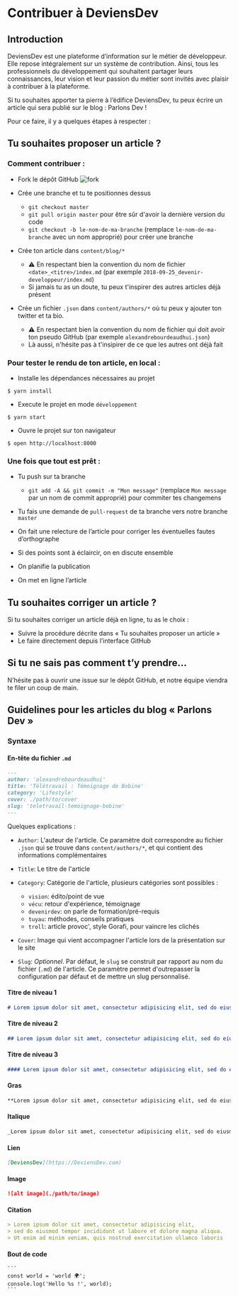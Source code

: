 # Contribuer à DeviensDev

## Introduction

DeviensDev est une plateforme d’information sur le métier de développeur.
Elle repose intégralement sur un système de contribution. Ainsi, tous les professionnels du développement qui souhaitent partager leurs connaissances, leur vision et leur passion du métier sont invités avec plaisir à contribuer à la plateforme.

Si tu souhaites apporter ta pierre à l’édifice DeviensDev, tu peux écrire un article qui sera publié sur le blog : Parlons Dev !

Pour ce faire, il y a quelques étapes à respecter :

## Tu souhaites proposer un article ?

### Comment contribuer :

- Fork le dépôt GitHub
  ![fork](https://user-images.githubusercontent.com/24500083/50538181-a807cb00-0b6b-11e9-8f5a-5bb57974f118.png)

* Crée une branche et tu te positionnes dessus

  - `git checkout master`
  - `git pull origin master` pour être sûr d'avoir la dernière version du code
  - `git checkout -b le-nom-de-ma-branche` (remplace `le-nom-de-ma-branche` avec un nom approprié) pour créer une branche

* Crée ton article dans `content/blog/*`

  - ⚠️ En respectant bien la convention du nom de fichier `<date>_<titre>/index.md` (par exemple `2018-09-25_devenir-developpeur/index.md`)
  - Si jamais tu as un doute, tu peux t'inspirer des autres articles déjà présent

* Crée un fichier `.json` dans `content/authors/*` où tu peux y ajouter ton twitter et ta bio.

  - ⚠️ En respectant bien la convention du nom de fichier qui doit avoir ton pseudo GitHub (par exemple `alexandrebourdeaudhui.json`)
  - Là aussi, n'hésite pas à t'insipirer de ce que les autres ont déjà fait

### Pour tester le rendu de ton article, en local :

- Installe les dépendances nécessaires au projet

```shell
$ yarn install
```

- Execute le projet en mode `développement`

```shell
$ yarn start
```

- Ouvre le projet sur ton navigateur

```shell
$ open http://localhost:8000
```

### Une fois que tout est prêt :

- Tu push sur ta branche

  - `git add -A && git commit -m "Mon message"` (remplace `Mon message` par un nom de commit approprié) pour commiter tes changemens

- Tu fais une demande de `pull-request` de ta branche vers notre branche `master`

- On fait une relecture de l’article pour corriger les éventuelles fautes d’orthographe

- Si des points sont à éclaircir, on en discute ensemble

- On planifie la publication

- On met en ligne l’article

## Tu souhaites corriger un article ?

Si tu souhaites corriger un article déjà en ligne, tu as le choix :

- Suivre la procédure décrite dans « Tu souhaites proposer un article »
- Le faire directement depuis l’interface GitHub

## Si tu ne sais pas comment t’y prendre…

N’hésite pas à ouvrir une issue sur le dépôt GitHub, et notre équipe viendra te filer un coup de main.

## Guidelines pour les articles du blog « Parlons Dev »

### Syntaxe

#### En-tête du fichier `.md`

```markdown
---
author: 'alexandrebourdeaudhui'
title: 'Télétravail : Témoignage de Bobine'
category: 'Lifestyle'
cover: ./path/to/cover
slug: 'teletravail-temoignage-bobine'
---
```

Quelques explications :

- `Author`: L'auteur de l'article. Ce paramètre doit correspondre au fichier `.json` qui se trouve dans `content/authors/*`, et qui contient des informations complémentaires

- `Title`: Le titre de l'article

- `Category`: Catégorie de l'article, plusieurs catégories sont possibles :

  - `vision`: édito/point de vue
  - `vécu`: retour d'expérience, témoignage
  - `devenirdev`: on parle de formation/pré-requis
  - `tuyau`: méthodes, conseils pratiques
  - `troll`: article provoc', style Gorafi, pour vaincre les clichés

- `Cover`: Image qui vient accompagner l'article lors de la présentation sur le site

- `Slug`: _Optionnel_. Par défaut, le `slug` se construit par rapport au nom du fichier (`.md`) de l'article. Ce paramètre permet d'outrepasser la configuration par défaut et de mettre un slug personnalisé.

#### Titre de niveau 1

```markdown
# Lorem ipsum dolor sit amet, consectetur adipisicing elit, sed do eiusmod tempor incididunt ut labore et dolore magna aliqua.
```

#### Titre de niveau 2

```markdown
## Lorem ipsum dolor sit amet, consectetur adipisicing elit, sed do eiusmod tempor incididunt ut labore et dolore magna aliqua.
```

#### Titre de niveau 3

```markdown
#### Lorem ipsum dolor sit amet, consectetur adipisicing elit, sed do eiusmod tempor incididunt ut labore et dolore magna aliqua.
```

#### Gras

```markdown
**Lorem ipsum dolor sit amet, consectetur adipisicing elit, sed do eiusmod tempor incididunt ut labore et dolore magna aliqua.**
```

#### Italique

```markdown
_Lorem ipsum dolor sit amet, consectetur adipisicing elit, sed do eiusmod tempor incididunt ut labore et dolore magna aliqua._
```

#### Lien

```markdown
[DeviensDev](https://DeviensDev.com)
```

#### Image

```markdown
![alt image](./path/to/image)
```

#### Citation

```markdown
> Lorem ipsum dolor sit amet, consectetur adipisicing elit,
> sed do eiusmod tempor incididunt ut labore et dolore magna aliqua.
> Ut enim ad minim veniam, quis nostrud exercitation ullamco laboris
```

#### Bout de code

````
```
const world = 'world 🌍';
console.log('Hello %s !', world);
```
````
